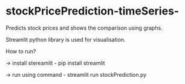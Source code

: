 # stockPricePrediction-timeSeries-
Predicts stock prices and shows the comparison using graphs.

Streamlit python library is used for visualisation.

How to run?

-> install stereamlit - pip install streamlit

-> run using command - streamlit run stockPrediction.py


